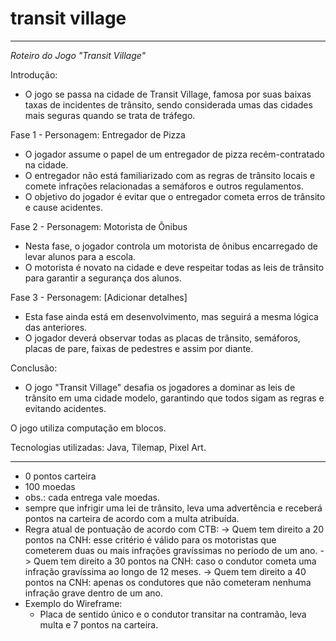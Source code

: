 # transit village

---

*Roteiro do Jogo "Transit Village"*

Introdução:

- O jogo se passa na cidade de Transit Village, famosa por suas baixas taxas de incidentes de trânsito, sendo considerada umas das cidades mais seguras quando se trata de tráfego.

Fase 1 - Personagem: Entregador de Pizza

- O jogador assume o papel de um entregador de pizza recém-contratado na cidade.
- O entregador não está familiarizado com as regras de trânsito locais e comete infrações relacionadas a semáforos e outros regulamentos.
- O objetivo do jogador é evitar que o entregador cometa erros de trânsito e cause acidentes.

Fase 2 - Personagem: Motorista de Ônibus

- Nesta fase, o jogador controla um motorista de ônibus encarregado de levar alunos para a escola.
- O motorista é novato na cidade e deve respeitar todas as leis de trânsito para garantir a segurança dos alunos.

Fase 3 - Personagem: [Adicionar detalhes]

- Esta fase ainda está em desenvolvimento, mas seguirá a mesma lógica das anteriores.
- O jogador deverá observar todas as placas de trânsito, semáforos, placas de pare, faixas de pedestres e assim por diante.

Conclusão:

- O jogo "Transit Village" desafia os jogadores a dominar as leis de trânsito em uma cidade modelo, garantindo que todos sigam as regras e evitando acidentes.

 O jogo utiliza computação em blocos.

 Tecnologias utilizadas: Java, Tilemap, Pixel Art. 

---
- 0 pontos carteira
- 100 moedas
- obs.: cada entrega vale moedas.
- sempre que infrigir uma lei de trânsito, leva uma advertência e receberá pontos na carteira de acordo com a multa atribuída.
- Regra atual de pontuação de acordo com CTB:
	-> Quem tem direito a 20 pontos na CNH: esse critério é válido para os motoristas que cometerem duas ou mais infrações gravíssimas no período de um ano.
	-> Quem tem direito a 30 pontos na CNH: caso o condutor cometa uma infração gravíssima ao longo de 12 meses.
	-> Quem tem direito a 40 pontos na CNH: apenas os condutores que não cometeram nenhuma infração grave dentro de um ano. 
- Exemplo do Wireframe:
	- Placa de sentido único e o condutor transitar na contramão, leva multa e 7 pontos na carteira.
